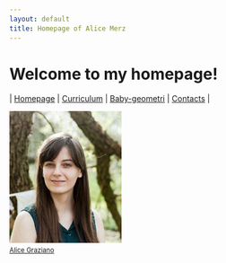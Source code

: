```yaml
---
layout: default
title: Homepage of Alice Merz
---
```

# Welcome to my homepage!
| [Homepage](./index.html) | [Curriculum](./curriculum.html)    | [Baby-geometri](./babygeometri.html) | [Contacts](./contacts.html) |

<img src="fotocv.jpeg" alt="me" width="200"/> <br>
<i class="icon-camera"></i> <a href="http://alice-graziano.com" target="_blank">  <small>Alice Graziano </small></a> 






